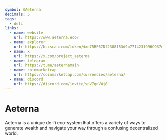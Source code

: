 ```yaml
---
symbol: $Aeterna
decimals: 5
tags:
  - defi
links:
  - name: website
    url: https://www.aeterna.eco/
  - name: explorer
    url: https://bscscan.com/token/0xe75BF67Df2388183d9b7714231996C937d4a855A
  - name: x
    url: https://x.com/project_aeterna
  - name: telegram
    url: https://t.me/aeternamain
  - name: coinmarketcap
    url: https://coinmarketcap.com/currencies/aeterna/
  - name: discord
    url: https://discord.com/invite/snV7qnVWj8
---
```


# Aeterna

Aeterna is a unique de-fi eco-system that offers a variety of ways to generate wealth and navigate your way through a confusing decentralized world.
